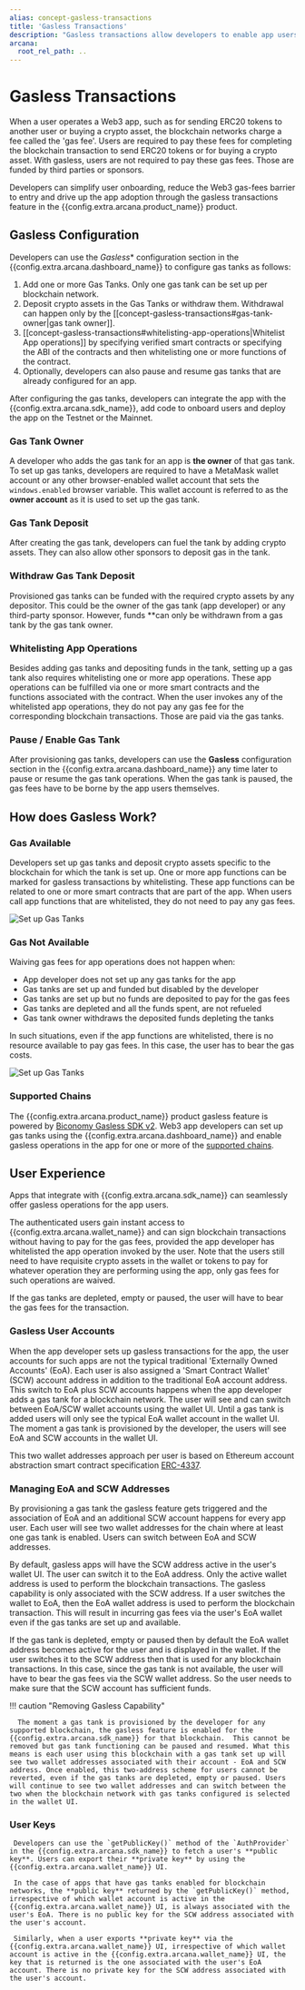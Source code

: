 ```yaml
---
alias: concept-gasless-transactions
title: 'Gasless Transactions'
description: "Gasless transactions allow developers to enable app users to use the app without paying any gas fees for blockchain transactions associated with the app operations. The gas fees are paid by the developer or the sponsors through the gas tanks set up for the app."
arcana:
  root_rel_path: ..
---
```


# Gasless Transactions

When a user operates a Web3 app, such as for sending ERC20 tokens to another user or buying a crypto asset, the blockchain networks charge a fee called the 'gas fee'. Users are required to pay these fees for completing the blockchain transaction to send ERC20 tokens or for buying a crypto asset. With gasless, users are not required to pay these gas fees. Those are funded by third parties or sponsors.

Developers can simplify user onboarding, reduce the Web3 gas-fees barrier to entry and drive up the app adoption through the gasless transactions feature in the {{config.extra.arcana.product_name}} product. 

## Gasless Configuration

Developers can use the *Gasless** configuration section in the {{config.extra.arcana.dashboard_name}} to configure gas tanks as follows:

1. Add one or more Gas Tanks. Only one gas tank can be set up per blockchain network.
2. Deposit crypto assets in the Gas Tanks or withdraw them. Withdrawal can happen only by the [[concept-gasless-transactions#gas-tank-owner|gas tank owner]].
3. [[concept-gasless-transactions#whitelisting-app-operations|Whitelist App operations]] by specifying verified smart contracts or specifying the ABI of the contracts and then whitelisting one or more functions of the contract.
4. Optionally, developers can also pause and resume gas tanks that are already configured for an app.

After configuring the gas tanks,  developers can integrate the app with the {{config.extra.arcana.sdk_name}}, add code to onboard users and deploy the app on the Testnet or the Mainnet.

### Gas Tank Owner

A developer who adds the gas tank for an app is **the owner** of that gas tank. To set up gas tanks, developers are required to have a MetaMask wallet account or any other browser-enabled wallet account that sets the `windows.enabled` browser variable. This wallet account is referred to as the **owner account** as it is used to set up the gas tank.

### Gas Tank Deposit

After creating the gas tank, developers can fuel the tank by adding crypto assets. They can also allow other sponsors to deposit gas in the tank.

### Withdraw Gas Tank Deposit

Provisioned gas tanks can be funded with the required crypto assets by any depositor. This could be the owner of the gas tank (app developer) or any third-party sponsor. However, funds **can only be withdrawn from a gas tank by the gas tank owner.

### Whitelisting App Operations

Besides adding gas tanks and depositing funds in the tank, setting up a gas tank also requires whitelisting one or more app operations. These app operations can be fulfilled via one or more smart contracts and the functions associated with the contract. When the user invokes any of the whitelisted app operations, they do not pay any gas fee for the corresponding blockchain transactions. Those are paid via the gas tanks.

### Pause / Enable Gas Tank

After provisioning gas tanks, developers can use the **Gasless** configuration section in the {{config.extra.arcana.dashboard_name}} any time later to pause or resume the gas tank operations.  When the gas tank is paused, the gas fees have to be borne by the app users themselves.

## How does Gasless Work?

### Gas Available

Developers set up gas tanks and deposit crypto assets specific to the blockchain for which the tank is set up. One or more app functions can be marked for gasless transactions by whitelisting. These app functions can be related to one or more smart contracts that are part of the app. When users call app functions that are whitelisted, they do not need to pay any gas fees.

<img src="/img/an_gasless_howitworks.png" alt="Set up Gas Tanks" class="an-screenshots"/>

### Gas Not Available

Waiving gas fees for app operations does not happen when:

* App developer does not set up any gas tanks for the app
* Gas tanks are set up and funded but disabled by the developer
* Gas tanks are set up but no funds are deposited to pay for the gas fees
* Gas tanks are depleted and all the funds spent, are not refueled
* Gas tank owner withdraws the deposited funds depleting the tanks

In such situations, even if the app functions are whitelisted, there is no resource available to pay gas fees. In this case, the user has to bear the gas costs.

<img src="/img/an_gasless_howitworks_empty.png" alt="Set up Gas Tanks" class="an-screenshots"/>

### Supported Chains

The {{config.extra.arcana.product_name}} product gasless feature is powered by [Biconomy Gasless SDK v2](https://docs.biconomy.io/docs/overview). Web3 app developers can set up gas tanks using the {{config.extra.arcana.dashboard_name}} and enable gasless operations in the app for one or more of the [supported chains](https://docs.biconomy.io/docs/supportedchains/).

## User Experience

Apps that integrate with {{config.extra.arcana.sdk_name}} can seamlessly offer gasless operations for the app users.

The authenticated users gain instant access to {{config.extra.arcana.wallet_name}} and can sign blockchain transactions without having to pay for the gas fees, provided the app developer has whitelisted the app operation invoked by the user. Note that the users still need to have requisite crypto assets in the wallet or tokens to pay for whatever operation they are performing using the app, only gas fees for such operations are waived.

If the gas tanks are depleted, empty or paused, the user will have to bear the gas fees for the transaction.

### Gasless User Accounts

When the app developer sets up gasless transactions for the app, the user accounts for such apps are not the typical traditional 'Externally Owned Accounts' (EoA). Each user is also assigned a 'Smart Contract Wallet' (SCW) account address in addition to the traditional EoA account address. This switch to EoA plus SCW accounts happens when the app developer adds a gas tank for a blockchain network. The user will see and can switch between EoA/SCW wallet accounts using the wallet UI. Until a gas tank is added users will only see the typical EoA wallet account in the wallet UI. The moment a gas tank is provisioned by the developer, the users will see EoA and SCW accounts in the wallet UI.

This two wallet addresses approach per user is based on Ethereum account abstraction smart contract specification [ERC-4337](https://www.erc4337.io/docs).

### Managing EoA and SCW Addresses

By provisioning a gas tank the gasless feature gets triggered and the association of EoA and an additional SCW account happens for every app user. Each user will see two wallet addresses for the chain where at least one gas tank is enabled. Users can switch between EoA and SCW addresses.

By default, gasless apps will have the SCW address active in the user's wallet UI. The user can switch it to the EoA address. Only the active wallet address is used to perform the blockchain transactions. The gasless capability is only associated with the SCW address. If a user switches the wallet to EoA, then the EoA wallet address is used to perform the blockchain transaction. This will result in incurring gas fees via the user's EoA wallet even if the gas tanks are set up and available.

If the gas tank is depleted, empty or paused then by default the EoA wallet address becomes active for the user and is displayed in the wallet. If the user switches it to the SCW address then that is used for any blockchain transactions. In this case, since the gas tank is not available, the user will have to bear the gas fees via the SCW wallet address. So the user needs to make sure that the SCW account has sufficient funds.

!!! caution "Removing Gasless Capability"

      The moment a gas tank is provisioned by the developer for any supported blockchain, the gasless feature is enabled for the {{config.extra.arcana.sdk_name}} for that blockchain.  This cannot be removed but gas tank functioning can be paused and resumed. What this means is each user using this blockchain with a gas tank set up will see two wallet addresses associated with their account - EoA and SCW address. Once enabled, this two-address scheme for users cannot be reverted, even if the gas tanks are depleted, empty or paused. Users will continue to see two wallet addresses and can switch between the two when the blockchain network with gas tanks configured is selected in the wallet UI.

### User Keys

     Developers can use the `getPublicKey()` method of the `AuthProvider` in the {{config.extra.arcana.sdk_name}} to fetch a user's **public key**. Users can export their **private key** by using the {{config.extra.arcana.wallet_name}} UI.
     
     In the case of apps that have gas tanks enabled for blockchain networks, the **public key** returned by the `getPublicKey()` method, irrespective of which wallet account is active in the {{config.extra.arcana.wallet_name}} UI, is always associated with the user's EoA. There is no public key for the SCW address associated with the user's account.

     Similarly, when a user exports **private key** via the {{config.extra.arcana.wallet_name}} UI, irrespective of which wallet account is active in the {{config.extra.arcana.wallet_name}} UI, the key that is returned is the one associated with the user's EoA account. There is no private key for the SCW address associated with the user's account.